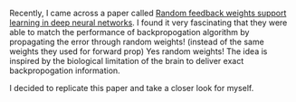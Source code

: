 Recently, I came across a paper called [Random feedback weights support learning
in deep neural networks](https://arxiv.org/abs/1411.0247). 
I found it very fascinating that they were able to match the performance of backpropogation algorithm by propagating the error through random weights! (instead of the same weights they used for forward prop)
 Yes random weights! The idea is inspired by the biological limitation of the brain to deliver exact backpropogation information. 
 
 I decided to replicate this paper and take a closer look for myself. 